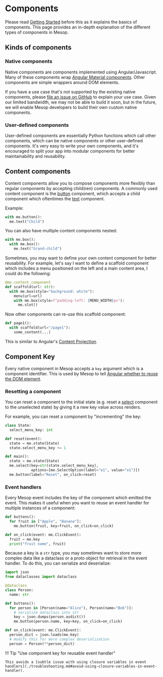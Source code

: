# Components

Please read [Getting Started](../getting_started.md) before this as it explains the basics of components. This page provides an in-depth explanation of the different types of components in Mesop.

## Kinds of components

### Native components

Native components are components implemented using Angular/Javascript. Many of these components wrap [Angular Material components](https://material.angular.io/components/). Other components are simple wrappers around DOM elements.

If you have a use case that's not supported by the existing native components, please [file an issue on GitHub](https://github.com/google/mesop/issues/new) to explain your use case. Given our limited bandwidth, we may not be able to build it soon, but in the future, we will enable Mesop developers to build their own custom native components.

### User-defined components

User-defined components are essentially Python functions which call other components, which can be native components or other user-defined components. It's very easy to write your own components, and it's encouraged to split your app into modular components for better maintainability and reusability.

## Content components

Content components allow you to compose components more flexibly than regular components by accepting child(ren) components. A commonly used content component is the [button](../components/button.md) component, which accepts a child component which oftentimes the [text](../components/text.md) component.

Example:

```python
with me.button():
  me.text("Child")
```

You can also have multiple content components nested:

```python
with me.box():
  with me.box():
    me.text("Grand-child")
```

Sometimes, you may want to define your own content component for better reusability. For example, let's say I want to define a scaffold component which includes a menu positioned on the left and a main content area, I could do the following:

```python
@me.content_component
def scaffold(url: str):
  with me.box(style="background: white"):
    menu(url=url)
    with me.box(style=f"padding-left: {MENU_WIDTH}px"):
      me.slot()
```

Now other components can re-use this scaffold component:

```python
def page1():
  with scaffold(url="/page1"):
    some_content(...)
```

This is similar to Angular's [Content Projection](https://angular.io/guide/content-projection).

## Component Key

Every native component in Mesop accepts a `key` argument which is a component identifier. This is used by Mesop to tell [Angular whether to reuse the DOM element](https://angular.io/api/core/TrackByFunction#description).

### Resetting a component

You can reset a component to the initial state (e.g. reset a [select](../components/select.md) component to the unselected state) by giving it a new key value across renders.

For example, you can reset a component by "incrementing" the key:

```py
class State:
  select_menu_key: int

def reset(event):
  state = me.state(State)
  state.select_menu_key += 1

def main():
  state = me.state(State)
  me.select(key=str(state.select_menu_key),
            options=[me.SelectOption(label="o1", value="o1")])
  me.button(label="Reset", on_click=reset)
```

### Event handlers

Every Mesop event includes the key of the component which emitted the event. This makes it useful when you want to reuse an event handler for multiple instances of a component:

```py
def buttons():
  for fruit in ["Apple", "Banana"]:
    me.button(fruit, key=fruit, on_click=on_click)

def on_click(event: me.ClickEvent):
  fruit = me.key
  print("fruit name", fruit)
```

Because a key is a `str` type, you may sometimes want to store more complex data like a dataclass or a proto object for retrieval in the event handler. To do this, you can serialize and deserialize:

```py
import json
from dataclasses import dataclass

@dataclass
class Person:
  name: str

def buttons():
  for person in [Person(name="Alice"), Person(name="Bob")]:
    # serialize dataclass into str
    key = json.dumps(person.asdict())
    me.button(person.name, key=key, on_click=on_click)

def on_click(event: me.ClickEvent):
  person_dict = json.loads(me.key)
  # modify this for more complex deserialization
  person = Person(**person_dict)
```

!!! Tip "Use component key for reusable event handler"

    This avoids a [subtle issue with using closure variables in event handlers](./troubleshooting.md#avoid-using-closure-variables-in-event-handler).
